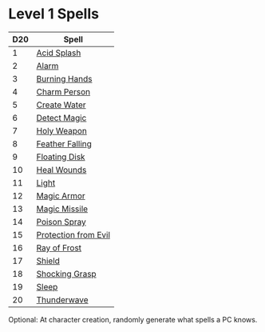 # Level 1 Spells

| D20 | Spell                                                           |
| --- | --------------------------------------------------------------- |
| 1   | [Acid Splash](Acid%20Splash.md)                                 |
| 2   | [Alarm](Alarm.md)                                               |
| 3   | [Burning Hands](Burning%20Hands.md)                             |
| 4   | [Charm Person](Charm%20Person.md)                               |
| 5   | [Create Water](Create%20Water.md)                               |
| 6   | [Detect Magic](Detect%20Magic.md)                               |
| 7   | [Holy Weapon](../../Patron%20Spells/Level%201/Holy%20Weapon.md) |
| 8   | [Feather Falling](Feather%20Falling.md)                         |
| 9   | [Floating Disk](Floating%20Disk.md)                             |
| 10  | [Heal Wounds](Heal%20Wounds.md)                                 |
| 11  | [Light](Light.md)                                               |
| 12  | [Magic Armor](Magic%20Armor.md)                                 |
| 13  | [Magic Missile](Magic%20Missile.md)                             |
| 14  | [Poison Spray](Poison%20Spray.md)                               |
| 15  | [Protection from Evil](Protection%20from%20Evil.md)             |
| 16  | [Ray of Frost](Ray%20of%20Frost.md)                             |
| 17  | [Shield](Shield.md)                                             |
| 18  | [Shocking Grasp](Shocking%20Grasp.md)                           |
| 19  | [Sleep](Sleep.md)                                               |
| 20  | [Thunderwave](Thunderwave.md)                                   |
Optional: At character creation, randomly generate what spells a PC knows.